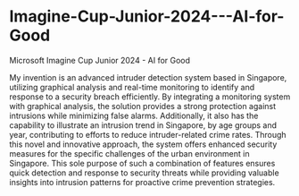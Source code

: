 # Imagine-Cup-Junior-2024---AI-for-Good
Microsoft Imagine Cup Junior 2024 - AI for Good

My invention is an advanced intruder detection system based in Singapore, utilizing graphical analysis and real-time monitoring to identify and response to a security breach efficiently. By integrating a monitoring system with graphical analysis, the solution provides a strong protection against intrusions while minimizing false alarms. Additionally, it also has the capability to illustrate an intrusion trend in Singapore, by age groups and year, contributing to efforts to reduce intruder-related crime rates. Through this novel and innovative approach, the system offers enhanced security measures for the specific challenges of the urban environment in Singapore. This sole purpose of such a combination of features ensures quick detection and response to security threats while providing valuable insights into intrusion patterns for proactive crime prevention strategies.
